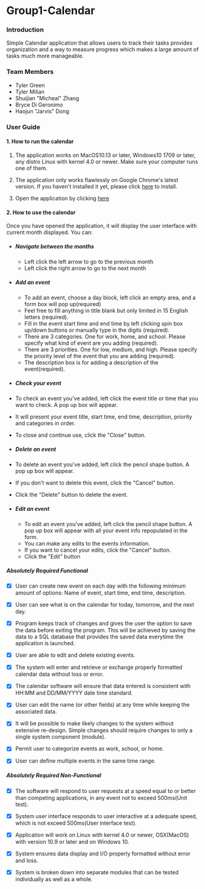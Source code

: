 # Group1-Calendar

### Introduction

Simple Calendar application that allows users to track their tasks provides organization and a way to measure progress which makes a large amount of tasks much more manageable.

### Team Members

- Tyler Green
- Tyler Milian
- Shuijian "Micheal" Zhang
- Bryce Di Geronimo
- Haojun "Jarvis" Dong

### User Guide

#### 1. How to run the calendar

1. The application works on MacOS10.13 or later, Windows10 1709 or later, any distro Linux with kernel 4.0 or newer. Make sure your computer runs one of them. 

2. The application only works flawlessly on Google Chrome's latest version. If you haven't installed it yet, please click [here](https://www.google.com/chrome/) to install.
3. Open the application by clicking [here](http://ec2-18-236-175-93.us-west-2.compute.amazonaws.com/index.php)

#### 2. How to use the calendar

Once you have opened the application, it will display the user interface with current month displayed. You can:

- ##### 		Navigate between the months

  - Left click the left arrow to go to the previous month 
  - Left click the right arrow to go to the next month 


- ##### 		Add an event

  - To add an event, choose a day block, left click an empty area, and a form box will pop up(required) 
  - Feel free to fill anything in title blank but only limited in 15 English letters (required).
  - Fill in the event start time and end time by left clicking spin box up/down buttons or manually type in the digits (required).
  - There are 3 categories. One for work, home, and school. Please specify what kind of event are you adding (required).
  - There are 3 priorities. One for low, medium, and high. Please specify the priority level of the event that you are adding (required).
  - The description box is for adding a description of the event(required).


- #####		Check your event

 - To check an event you've added, left click the event title or time that you want to check. A pop up box will appear.
 - It will present your event title, start time, end time, description, priority and categories in order. 
 - To close and continue use, click the "Close" button.


- ##### 		Delete an event

- To delete an event you've added, left click the pencil shape button. A pop up box will appear.
- If you don't want to delete this event, click the "Cancel" button.
- Click the "Delete" button to delete the event.

- #####		Edit an event

  - To edit an event you've added, left click the pencil shape button. A pop up box will appear with all your event info      repopulated in the form.
  - You can make any edits to the events information.
  - If you want to cancel your edits, click the "Cancel" button.
  - Click the "Edit" button




##### Absolutely Required Functional

- [x] User can create new event on each day with the following minimum amount of options: Name of event, start time, end time, description.

- [x] User can see what is on the calendar for today, tomorrow, and the next day.

- [x] Program keeps track of changes and gives the user the option to save the data before exiting the program. This will be achieved by saving the data to a SQL database that provides the saved data everytime the application is launched. 

- [x] User are able to edit and delete existing events.

- [x] The system will enter and retrieve or exchange properly formatted calendar data without loss or error.

- [x] The calendar software will ensure that data entered is consistent with HH:MM and DD/MM/YYYY date time standard.

- [x] User can edit the name (or other fields) at any time while keeping the associated data.

- [x] It will be possible to make likely changes to the system without extensive re-design. Simple changes should require changes to only a single system component (module).

- [x] Permit user to categorize events as work, school, or home.

- [x] User can define multiple events in the same time range.

##### Absolutely Required Non-Functional

- [x] The software will respond to user requests at a speed equal to or better than competing applications, in any event not to exceed 500ms(Unit test).

  

- [x] System user interface responds to user interactive at a adequate speed, which is not exceed 500ms(User interface test).

  

- [x] Application will work on Linux with kernel 4.0 or newer, OSX(MacOS) with version 10.9 or later and on Windows 10.

  

- [x] System ensures data display and I/O properly formatted without error and loss.

  

- [x] System is broken down into separate modules that can be tested individually as well as a whole.

